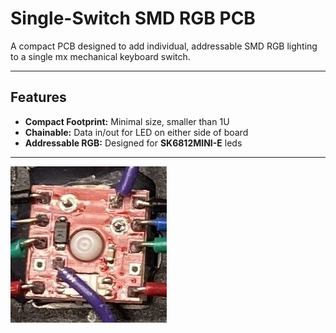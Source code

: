# Single-Switch SMD RGB PCB
A compact PCB designed to add individual, addressable SMD RGB lighting to a single mx mechanical keyboard switch.


---

## Features

* **Compact Footprint:** Minimal size, smaller than 1U
* **Chainable:** Data in/out for LED on either side of board
* **Addressable RGB:** Designed for **SK6812MINI-E** leds 

---

[![A cropped preview of the image](img/key-pcb-cropped.jpg)](img/key-pcb.jpg)